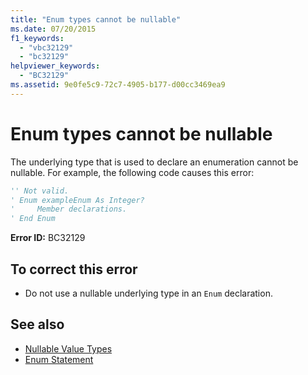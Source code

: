 ```yaml
---
title: "Enum types cannot be nullable"
ms.date: 07/20/2015
f1_keywords: 
  - "vbc32129"
  - "bc32129"
helpviewer_keywords: 
  - "BC32129"
ms.assetid: 9e0fe5c9-72c7-4905-b177-d00cc3469ea9
---
```

# Enum types cannot be nullable
The underlying type that is used to declare an enumeration cannot be nullable. For example, the following code causes this error:  
  
```vb  
'' Not valid.  
' Enum exampleEnum As Integer?  
'     Member declarations.  
' End Enum  
```  
  
 **Error ID:** BC32129  
  
## To correct this error  
  
-   Do not use a nullable underlying type in an `Enum` declaration.  
  
## See also
- [Nullable Value Types](../../visual-basic/programming-guide/language-features/data-types/nullable-value-types.md)
- [Enum Statement](../../visual-basic/language-reference/statements/enum-statement.md)
